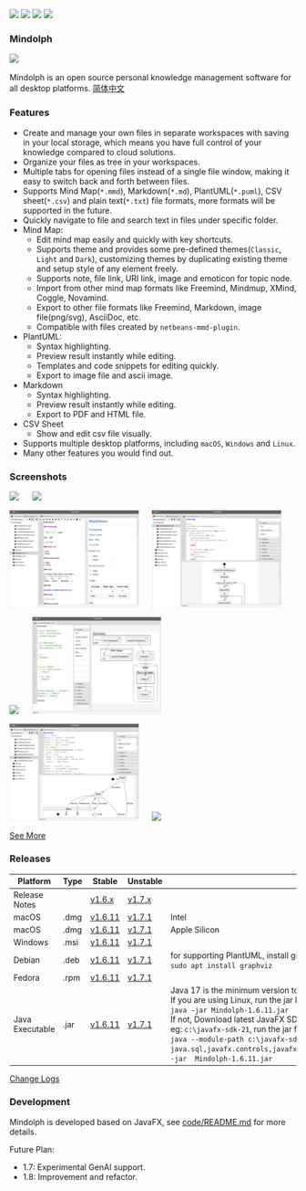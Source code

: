 <p>
	<a title="Releases" target="_blank" href="https://github.com/mindolph/Mindolph/releases"><img src="https://img.shields.io/github/release/mindolph/Mindolph.svg?style=flat-square&color=9CF"></a>
	<a title="Downloads" target="_blank" href="https://github.com/mindolph/Mindolph/releases"><img src="https://img.shields.io/github/downloads/mindolph/Mindolph/total.svg?style=flat-square&color=blueviolet"></a>
	<a title="GitHub Commits" target="_blank" href="https://github.com/mindolph/Mindolph/commits/main/"><img src="https://img.shields.io/github/commit-activity/m/mindolph/Mindolph.svg?style=flat-square"></a>
	<a title="Last Commit" target="_blank" href="https://github.com/mindolph/Mindolph/commits/main/"><img src="https://img.shields.io/github/last-commit/mindolph/Mindolph.svg?style=flat-square&color=FF9900"></a>
</p>

### Mindolph

![](./DemoWorkspace/app_30.png)

Mindolph is an open source personal knowledge management software for all desktop platforms. [简体中文](./docs/README_zh_CN.md)


### Features
* Create and manage your own files in separate workspaces with saving in your local storage, which means you have full control of your knowledge compared to cloud solutions.
* Organize your files as tree in your workspaces.
* Multiple tabs for opening files instead of a single file window, making it easy to switch back and forth between files.
* Supports Mind Map(`*.mmd`), Markdown(`*.md`), PlantUML(`*.puml`), CSV sheet(`*.csv`) and plain text(`*.txt`) file formats, more formats will be supported in the future.
* Quickly navigate to file and search text in files under specific folder.
* Mind Map:
	* Edit mind map easily and quickly with key shortcuts.
	* Supports theme and provides some pre-defined themes(`Classic`, `Light` and `Dark`), customizing themes by duplicating existing theme and setup style of any element freely.
	* Supports note, file link, URI link, image and emoticon for topic node. 
	* Import from other mind map formats like Freemind, Mindmup, XMind, Coggle, Novamind.
	* Export to other file formats like Freemind, Markdown, image file(png/svg), AsciiDoc, etc.
	* Compatible with files created by `netbeans-mmd-plugin`.
* PlantUML:
	* Syntax highlighting.
	* Preview result instantly while editing.
	* Templates and code snippets for editing quickly.
	* Export to image file and ascii image.
* Markdown
	* Syntax highlighting.
	* Preview result instantly while editing.
	* Export to PDF and HTML file.
* CSV Sheet
	* Show and edit csv file visually.
* Supports multiple desktop platforms, including `macOS`, `Windows` and `Linux`.
* Many other features you would find out.


### Screenshots
<p float="left">
	<img src="docs/screenshots/mindmap_light.jpg" width="45%"/>
	&nbsp;&nbsp;&nbsp;&nbsp;
	<img src="docs/screenshots/mindmap_dark.jpg" width="45%"/>
</p>
<p float="left">
	<img src="docs/screenshots/markdown1.jpg" width="45%"/>
	&nbsp;&nbsp;&nbsp;&nbsp;
	<img src="docs/screenshots/puml_activity.jpg" width="45%"/>
</p>
<p float="left">
	<img src="docs/screenshots/puml_sequence.jpg" width="45%"/>
	&nbsp;&nbsp;&nbsp;&nbsp;
	<img src="docs/screenshots/puml_component2.jpg" width="45%"/>
</p>
<p float="left">
	<img src="docs/screenshots/puml_state.jpg" width="45%"/>
	&nbsp;&nbsp;&nbsp;&nbsp;
	<img src="docs/screenshots/find_in_files.jpg" width="45%"/>
</p>

[See More](docs/screenshots.md)


### Releases

|Platform|Type|Stable|Unstable|Note|
|----|----|----|----|----|
|Release Notes| |[v1.6.x](docs/release-notes/v1.6/v1.6.md)|[v1.7.x](docs/release-notes/v1.7/v1.7.md)| |
|macOS|.dmg|[v1.6.11](https://github.com/mindolph/Mindolph/releases/download/v1.6.11/Mindolph-1.6.11.dmg) |[v1.7.1](https://github.com/mindolph/Mindolph/releases/download/v1.7.1/Mindolph-1.7.1.dmg) | Intel |
|macOS|.dmg|[v1.6.11](https://github.com/mindolph/Mindolph/releases/download/v1.6.11/Mindolph-1.6.11-aarch64.dmg) |[v1.7.1](https://github.com/mindolph/Mindolph/releases/download/v1.7.1/Mindolph-1.7.1-aarch64.dmg) | Apple Silicon |
|Windows|.msi|[v1.6.11](https://github.com/mindolph/Mindolph/releases/download/v1.6.11/Mindolph-1.6.11.msi) |[v1.7.1](https://github.com/mindolph/Mindolph/releases/download/v1.7.1/Mindolph-1.7.1.msi) | |
|Debian|.deb|[v1.6.11](https://github.com/mindolph/Mindolph/releases/download/v1.6.11/Mindolph-1.6.11.deb)|[v1.7.1](https://github.com/mindolph/Mindolph/releases/download/v1.7.1/Mindolph-1.7.1.deb)|	for supporting PlantUML, install graphviz first:</br>  `sudo apt install graphviz`|
|Fedora|.rpm|[v1.6.11](https://github.com/mindolph/Mindolph/releases/download/v1.6.11/Mindolph-1.6.11.rpm)|[v1.7.1](https://github.com/mindolph/Mindolph/releases/download/v1.7.1/Mindolph-1.7.1.rpm)| |
|Java Executable|.jar|[v1.6.11](https://github.com/mindolph/Mindolph/releases/download/v1.6.11/Mindolph-1.6.11.jar)|[v1.7.1](https://github.com/mindolph/Mindolph/releases/download/v1.7.1/Mindolph-1.7.1.jar)| Java 17 is the minimum version to run this application. 	</br> If you are using Linux, run the jar like this:  </br> `java -jar Mindolph-1.6.11.jar`  </br> If not, Download latest JavaFX SDK for your platform and extract to somewhere eg: `c:\javafx-sdk-21`, run the jar file like this:   </br> `java --module-path c:\javafx-sdk-21\lib --add-modules  java.sql,javafx.controls,javafx.fxml,javafx.swing,javafx.web,jdk.crypto.ec -jar  Mindolph-1.6.11.jar` |


[Change Logs](docs/change_logs.md)


### Development

Mindolph is developed based on JavaFX, 
see [code/README.md](code/README.md) for more details.

Future Plan:  
* 1.7: Experimental GenAI support.
* 1.8: Improvement and refactor.

